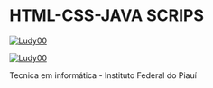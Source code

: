 # HTML-CSS-JAVA SCRIPS
[![Ludy00](https://github-readme-stats.vercel.app/api?username=Ludy00&theme=radical)](https://github.com/anuraghazra/github-readme-stats)

[![Ludy00](https://github-readme-stats.vercel.app/api/top-langs/?username=Ludy00&hide=html&layout=compact&theme=radical)](https://github.com/anuraghazra/github-readme-stats)

Tecnica em informática - Instituto Federal do Piauí
